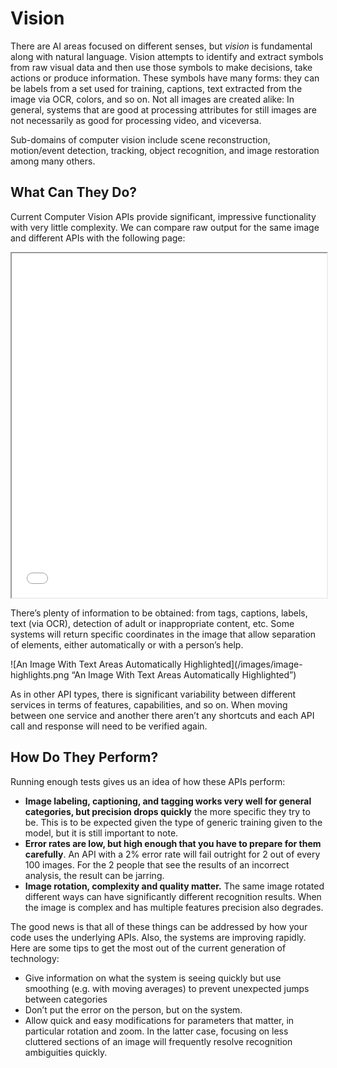 # Vision

There are AI areas focused on different senses, but _vision_ is fundamental along with natural language. Vision attempts to identify and extract symbols from raw visual data and then use those symbols to make decisions, take actions or produce information. These symbols have many forms: they can be labels from a set used for training, captions, text extracted from the image via OCR, colors, and so on. Not all images are created alike: In general, systems that are good at processing attributes for still images are not necessarily as good for processing video, and viceversa.

Sub-domains of computer vision include scene reconstruction, motion/event detection, tracking, object recognition, and image restoration among many others.

## What Can They Do?

Current Computer Vision APIs provide significant, impressive functionality with very little complexity.  We can compare raw output for the same image and different APIs with the following page:

<iframe style="width: 100%; min-height: 551px" src="/test/image/image-analysis"></iframe>

There’s plenty of information to be obtained: from tags, captions, labels, text (via OCR), detection of adult or inappropriate content, etc. Some systems will return specific coordinates in the image that allow separation of elements, either automatically or with a person’s help.

![An Image With Text Areas Automatically Highlighted](/images/image-highlights.png “An Image With Text Areas Automatically Highlighted”)

As in other API types, there is significant variability between different services in terms of features, capabilities, and so on. When moving between one service and another there aren’t any shortcuts and each API call and response will need to be verified again.

## How Do They Perform?

Running enough tests gives us an idea of how these APIs perform:

* **Image labeling, captioning, and tagging works very well for general categories, but precision drops quickly** the more specific they try to be. This is to be expected given the type of generic training given to the model, but it is still important to note.
* **Error rates are low, but high enough that you have to prepare for them carefully**. An API with a 2% error rate will fail outright for 2 out of every 100 images. For the 2 people that see the results of an incorrect analysis, the result can be jarring.
* **Image rotation, complexity and quality matter.** The same image rotated different ways can have significantly different recognition results. When the image is complex and has multiple features precision also degrades.

The good news is that all of these things can be addressed by how your code uses the underlying APIs. Also, the systems are improving rapidly. Here are some tips to get the most out of the current generation of technology:

* Give information on what the system is seeing quickly but use smoothing (e.g. with moving averages) to prevent unexpected jumps between categories
* Don’t put the error on the person, but on the system.
* Allow quick and easy modifications for parameters that matter, in particular rotation and zoom. In the latter case, focusing on less cluttered sections of an image will frequently resolve recognition ambiguities quickly.
